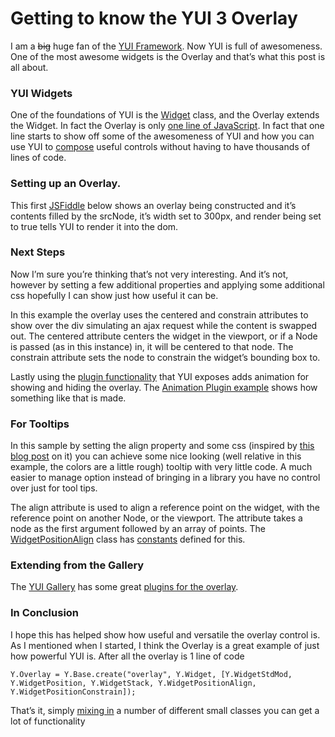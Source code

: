 <!--
id: 11056899037
link: http://kevinisom.info/post/11056899037/getting-to-know-the-yui-3-overlay
slug: getting-to-know-the-yui-3-overlay
date: Wed Oct 05 2011 23:37:00 GMT+1300 (NZDT)
raw: {"blog_name":"kevinisom","id":11056899037,"post_url":"http://kevinisom.info/post/11056899037/getting-to-know-the-yui-3-overlay","slug":"getting-to-know-the-yui-3-overlay","type":"text","date":"2011-10-05 10:37:00 GMT","timestamp":1317811020,"state":"published","format":"html","reblog_key":"iog2xjWo","tags":[],"short_url":"http://tmblr.co/Zw68YyAJ2kFT","highlighted":[],"note_count":0,"title":"Getting to know the YUI 3 Overlay","body":"<p>I am a <strike>big</strike> huge fan of the <a title=\"The YUI Library home page.\" target=\"_blank\" href=\"http://yuilibrary.com/\">YUI Framework</a>. Now YUI is full of awesomeness. One of the most awesome widgets is the Overlay and that&#8217;s what this post is all about.</p>\n<h3>YUI Widgets</h3>\n<p>One of the foundations of YUI is the <a title=\"YUI Widget Getting Started Guide\" target=\"_blank\" href=\"http://yuilibrary.com/yui/docs/widget/\">Widget</a> class, and the Overlay extends the Widget. In fact the Overlay is only <a title=\"The YUI Overlay source code\" target=\"_blank\" href=\"http://yuilibrary.com/yui/docs/api/files/overlay_js_Overlay.js.html#l9\">one line of JavaScript</a>. In fact that one line starts to show off some of the awesomeness of YUI and how you can use YUI to <a title=\"Composition over inheritance\" target=\"_blank\" href=\"http://en.wikipedia.org/wiki/Composition_over_inheritance\">compose</a> useful controls without having to have thousands of lines of code.</p>\n<h3>Setting up an Overlay.</h3>\n<p>This first <a title=\"Simple Overlay Sample at JSFiddle.net\" target=\"_blank\" href=\"http://jsfiddle.net/kev_nz/CWBJy/\">JSFiddle</a> below shows an overlay being constructed and it&#8217;s contents filled by the srcNode, it&#8217;s width set to 300px, and render being set to true tells YUI to render it into the dom.</p>\n<p><iframe src=\"http://jsfiddle.net/kev_nz/CWBJy/embedded/\"></iframe></p>\n<h3>Next Steps</h3>\n<p>Now I&#8217;m sure you&#8217;re thinking that&#8217;s not very interesting. And it&#8217;s not, however by setting a few additional properties and applying some additional css hopefully I can show just how useful it can be.</p>\n<p>In this example the overlay uses the centered and constrain attributes to show over the div simulating an ajax request while the content is swapped out. The centered attribute centers the widget in the viewport, or if a Node is passed (as in this instance) in, it will be centered to that node. The constrain attribute sets the node to constrain the widget&#8217;s bounding box to.</p>\n<p>Lastly using the <a title=\"YUI 3 Plugin Guide\" target=\"_blank\" href=\"http://yuilibrary.com/yui/docs/plugin/\">plugin functionality</a> that YUI exposes adds animation for showing and hiding the overlay. The <a title=\"Animation Example Plugin\" target=\"_blank\" href=\"http://yuilibrary.com/yui/docs/overlay/overlay-anim-plugin.html\">Animation Plugin example</a> shows how something like that is made.</p>\n<p><iframe src=\"http://jsfiddle.net/kev_nz/KsXzF/embedded/\"></iframe></p>\n<h3>For Tooltips</h3>\n<p>In this sample by setting the align property and some css (inspired by <a title=\"CSS Arrows and Shapes Without Markup\" target=\"_blank\" href=\"http://www.yuiblog.com/blog/2010/11/22/css-quick-tip-css-arrows-and-shapes-without-markup/\">this blog post</a> on it) you can achieve some nice looking (well relative in this example, the colors are a little rough) tooltip with very little code. A much easier to manage option instead of bringing in a library you have no control over just for tool tips.</p>\n<p>The align attribute is used to align a reference point on the widget, with the reference point on another Node, or the viewport. The attribute takes a node as the first argument followed by an array of points. The <a title=\"WidgetPositionAlign Class\" target=\"_blank\" href=\"http://yuilibrary.com/yui/docs/api/classes/WidgetPositionAlign.html\">WidgetPositionAlign</a> class has <a title=\"Properties of the WidgetPositionAlign Class\" target=\"_blank\" href=\"http://yuilibrary.com/yui/docs/api/classes/WidgetPositionAlign.html#properties\">constants</a> defined for this. </p>\n<p><iframe src=\"http://jsfiddle.net/kev_nz/A7tjY/embedded/\"></iframe></p>\n<h3>Extending from the Gallery</h3>\n<p>The <a title=\"The YUI Gallery\" target=\"_blank\" href=\"http://yuilibrary.com/gallery/show\">YUI Gallery</a> has some great <a title=\"Overlay Extras at the YUI Gallery\" target=\"_blank\" href=\"http://yuilibrary.com/gallery/show/overlay-extras\">plugins for the overlay</a>.</p>\n<h3>In Conclusion</h3>\n<p>I hope this has helped show how useful and versatile the overlay control is. As I mentioned when I started, I think the Overlay is a great example of just how powerful YUI is. After all the overlay is 1 line of code</p>\n<p><code>Y.Overlay = Y.Base.create(\"overlay\", Y.Widget, [Y.WidgetStdMod, Y.WidgetPosition, Y.WidgetStack, Y.WidgetPositionAlign, Y.WidgetPositionConstrain]);</code></p>\n<p>That&#8217;s it, simply <a title=\"Wikipedia definition of Mixin\" target=\"_blank\" href=\"http://en.wikipedia.org/wiki/Mixin\">mixing in</a> a number of different small classes you can get a lot of functionality</p>"}
publish: 2011-10-05
tags: 
title: Getting to know the YUI 3 Overlay
-->


Getting to know the YUI 3 Overlay
=================================

I am a ~~big~~ huge fan of the [YUI
Framework](http://yuilibrary.com/ "The YUI Library home page."). Now YUI
is full of awesomeness. One of the most awesome widgets is the Overlay
and that’s what this post is all about.

### YUI Widgets

One of the foundations of YUI is the
[Widget](http://yuilibrary.com/yui/docs/widget/ "YUI Widget Getting Started Guide")
class, and the Overlay extends the Widget. In fact the Overlay is only
[one line of
JavaScript](http://yuilibrary.com/yui/docs/api/files/overlay_js_Overlay.js.html#l9 "The YUI Overlay source code").
In fact that one line starts to show off some of the awesomeness of YUI
and how you can use YUI to
[compose](http://en.wikipedia.org/wiki/Composition_over_inheritance "Composition over inheritance")
useful controls without having to have thousands of lines of code.

### Setting up an Overlay.

This first
[JSFiddle](http://jsfiddle.net/kev_nz/CWBJy/ "Simple Overlay Sample at JSFiddle.net")
below shows an overlay being constructed and it’s contents filled by the
srcNode, it’s width set to 300px, and render being set to true tells YUI
to render it into the dom.

### Next Steps

Now I’m sure you’re thinking that’s not very interesting. And it’s not,
however by setting a few additional properties and applying some
additional css hopefully I can show just how useful it can be.

In this example the overlay uses the centered and constrain attributes
to show over the div simulating an ajax request while the content is
swapped out. The centered attribute centers the widget in the viewport,
or if a Node is passed (as in this instance) in, it will be centered to
that node. The constrain attribute sets the node to constrain the
widget’s bounding box to.

Lastly using the [plugin
functionality](http://yuilibrary.com/yui/docs/plugin/ "YUI 3 Plugin Guide")
that YUI exposes adds animation for showing and hiding the overlay. The
[Animation Plugin
example](http://yuilibrary.com/yui/docs/overlay/overlay-anim-plugin.html "Animation Example Plugin")
shows how something like that is made.

### For Tooltips

In this sample by setting the align property and some css (inspired by
[this blog
post](http://www.yuiblog.com/blog/2010/11/22/css-quick-tip-css-arrows-and-shapes-without-markup/ "CSS Arrows and Shapes Without Markup") on
it) you can achieve some nice looking (well relative in this example,
the colors are a little rough) tooltip with very little code. A much
easier to manage option instead of bringing in a library you have no
control over just for tool tips.

The align attribute is used to align a reference point on the widget,
with the reference point on another Node, or the viewport. The attribute
takes a node as the first argument followed by an array of points. The
[WidgetPositionAlign](http://yuilibrary.com/yui/docs/api/classes/WidgetPositionAlign.html "WidgetPositionAlign Class")
class has
[constants](http://yuilibrary.com/yui/docs/api/classes/WidgetPositionAlign.html#properties "Properties of the WidgetPositionAlign Class") defined
for this. 

### Extending from the Gallery

The [YUI Gallery](http://yuilibrary.com/gallery/show "The YUI Gallery")
has some great [plugins for the
overlay](http://yuilibrary.com/gallery/show/overlay-extras "Overlay Extras at the YUI Gallery").

### In Conclusion

I hope this has helped show how useful and versatile the overlay control
is. As I mentioned when I started, I think the Overlay is a great
example of just how powerful YUI is. After all the overlay is 1 line of
code

`Y.Overlay = Y.Base.create("overlay", Y.Widget, [Y.WidgetStdMod, Y.WidgetPosition, Y.WidgetStack, Y.WidgetPositionAlign, Y.WidgetPositionConstrain]);`

That’s it, simply [mixing
in](http://en.wikipedia.org/wiki/Mixin "Wikipedia definition of Mixin")
a number of different small classes you can get a lot of functionality


